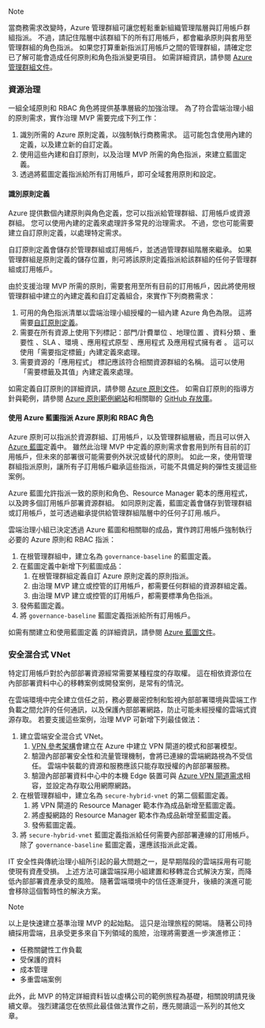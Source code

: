 <!-- TEMPLATE FILE - DO NOT ADD METADATA -->
<!-- markdownlint-disable MD002 MD041 -->
> [!NOTE]
>當商務需求改變時，Azure 管理群組可讓您輕鬆重新組織管理階層與訂用帳戶群組指派。 不過，請記住階層中該群組下的所有訂用帳戶，都會繼承原則與套用至管理群組的角色指派。 如果您打算重新指派訂用帳戶之間的管理群組，請確定您已了解可能會造成任何原則和角色指派變更項目。 如需詳細資訊，請參閱 [Azure 管理群組文件](https://docs.microsoft.com/azure/governance/management-groups)。

### <a name="governance-of-resources"></a>資源治理

一組全域原則和 RBAC 角色將提供基準層級的加強治理。 為了符合雲端治理小組的原則需求，實作治理 MVP 需要完成下列工作：

1. 識別所需的 Azure 原則定義，以強制執行商務需求。 這可能包含使用內建的定義，以及建立新的自訂定義。
2. 使用這些內建和自訂原則，以及治理 MVP 所需的角色指派，來建立藍圖定義。
3. 透過將藍圖定義指派給所有訂用帳戶，即可全域套用原則和設定。

#### <a name="identify-policy-definitions"></a>識別原則定義

Azure 提供數個內建原則與角色定義，您可以指派給管理群組、訂用帳戶或資源群組。 您可以使用內建的定義來處理許多常見的治理需求。 不過，您也可能需要建立自訂原則定義，以處理特定需求。

自訂原則定義會儲存於管理群組或訂用帳戶，並透過管理群組階層來繼承。 如果管理群組是原則定義的儲存位置，則可將該原則定義指派給該群組的任何子管理群組或訂用帳戶。

由於支援治理 MVP 所需的原則，需要套用至所有目前的訂用帳戶，因此將使用根管理群組中建立的內建定義和自訂定義組合，來實作下列商務需求：

1. 可用的角色指派清單以雲端治理小組授權的一組內建 Azure 角色為限。 這將需要[自訂原則定義](https://github.com/Azure/azure-policy/tree/master/samples/Authorization/allowed-role-definitions)。
2. 需要在所有資源上使用下列標記：部門/計費單位  、地理位置  、資料分類  、重要性  、SLA  、環境  、應用程式原型  、應用程式  及應用程式擁有者  。 這可以使用「需要指定標籤」內建定義來處理。
3. 需要資源的「應用程式」  標記應該符合相關資源群組的名稱。 這可以使用「需要標籤及其值」內建定義來處理。

如需定義自訂原則的詳細資訊，請參閱 [Azure 原則文件](https://docs.microsoft.com/azure/governance/policy/tutorials/create-custom-policy-definition)。 如需自訂原則的指導方針與範例，請參閱 [Azure 原則範例網站](https://docs.microsoft.com/azure/governance/policy/samples)和相關聯的 [GitHub 存放庫](https://github.com/Azure/azure-policy)。

#### <a name="assign-azure-policy-and-rbac-roles-using-azure-blueprints"></a>使用 Azure 藍圖指派 Azure 原則和 RBAC 角色

Azure 原則可以指派於資源群組、訂用帳戶，以及管理群組層級，而且可以併入 [Azure 藍圖](https://docs.microsoft.com/azure/governance/blueprints/overview)定義中。 雖然此治理 MVP 中定義的原則需求會套用到所有目前的訂用帳戶，但未來的部署很可能需要例外狀況或替代的原則。 如此一來，使用管理群組指派原則，讓所有子訂用帳戶繼承這些指派，可能不具備足夠的彈性支援這些案例。

Azure 藍圖允許指派一致的原則和角色、Resource Manager 範本的應用程式，以及跨多個訂用帳戶部署資源群組。 如同原則定義，藍圖定義會儲存到管理群組或訂用帳戶，並可透過繼承提供給管理群組階層中的任何子訂用.帳戶。

雲端治理小組已決定透過 Azure 藍圖和相關聯的成品，實作跨訂用帳戶強制執行必要的 Azure 原則和 RBAC 指派：

1. 在根管理群組中，建立名為 `governance-baseline` 的藍圖定義。
2. 在藍圖定義中新增下列藍圖成品：
    1. 在根管理群組定義自訂 Azure 原則定義的原則指派。
    2. 由治理 MVP 建立或控管的訂用帳戶，都需要任何群組的資源群組定義。
    3. 由治理 MVP 建立或控管的訂用帳戶，都需要標準角色指派。
3. 發佈藍圖定義。
4. 將 `governance-baseline` 藍圖定義指派給所有訂用帳戶。

如需有關建立和使用藍圖定義 的詳細資訊，請參閱 [Azure 藍圖文件](https://docs.microsoft.com/azure/governance/blueprints/overview)。

### <a name="secure-hybrid-vnet"></a>安全混合式 VNet

特定訂用帳戶對於內部部署資源經常需要某種程度的存取權。 這在相依資源位在內部部署資料中心的移轉案例或開發案例，是常有的情況。

在雲端環境中完全建立信任之前，務必要嚴密控制和監視內部部署環境與雲端工作負載之間允許的任何通訊，以及保護內部部署網路，防止可能未經授權的雲端式資源存取。 若要支援這些案例，治理 MVP 可新增下列最佳做法：

1. 建立雲端安全混合式 VNet。
    1. [VPN 參考架構](https://docs.microsoft.com/azure/architecture/reference-architectures/hybrid-networking/vpn)會建立在 Azure 中建立 VPN 閘道的模式和部署模型。
    2. 驗證內部部署安全性和流量管理機制，會將已連線的雲端網路視為不受信任。 雲端中裝載的資源和服務應該只能存取授權的內部部署服務。
    3. 驗證內部部署資料中心中的本機 Edge 裝置可與 [Azure VPN 閘道需求](https://docs.microsoft.com/azure/vpn-gateway/vpn-gateway-about-vpn-devices)相容，並設定為存取公用網際網路。
1. 在根管理群組中，建立名為 `secure-hybrid-vnet` 的第二個藍圖定義。
    1. 將 VPN 閘道的 Resource Manager 範本作為成品新增至藍圖定義。
    2. 將虛擬網路的 Resource Manager 範本作為成品新增至藍圖定義。
    3. 發佈藍圖定義。
1. 將 `secure-hybrid-vnet` 藍圖定義指派給任何需要內部部署連線的訂用帳戶。 除了 `governance-baseline` 藍圖定義，還應該指派此定義。

IT 安全性與傳統治理小組所引起的最大問題之一，是早期階段的雲端採用有可能使現有資產受損。 上述方法可讓雲端採用小組建置和移轉混合式解決方案，而降低內部部署資產承受的風險。 隨著雲端環境中的信任逐漸提升，後續的演進可能會移除這個暫時性的解決方案。

> [!NOTE]
> 以上是快速建立基準治理 MVP 的起始點。 這只是治理旅程的開端。 隨著公司持續採用雲端，且承受更多來自下列領域的風險，治理將需要進一步演進修正：
>
> - 任務關鍵性工作負載
> - 受保護的資料
> - 成本管理
> - 多重雲端案例
>
> 此外，此 MVP 的特定詳細資料皆以虛構公司的範例旅程為基礎，相關說明請見後續文章。 強烈建議您在依照此最佳做法實作之前，應先閱讀這一系列的其他文章。
